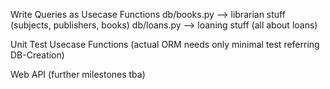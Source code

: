 Write Queries as Usecase Functions
	db/books.py --> librarian stuff (subjects, publishers, books)
	db/loans.py --> loaning stuff (all about loans)

Unit Test Usecase Functions
	(actual ORM needs only minimal test referring DB-Creation)

Web API (further milestones tba)
